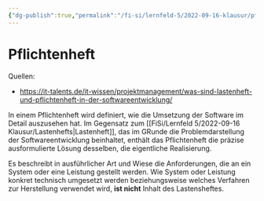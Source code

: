 ```yaml
---
{"dg-publish":true,"permalink":"/fi-si/lernfeld-5/2022-09-16-klausur/pflichtenhefts/"}
---
```



# Pflichtenheft

Quellen: 
- https://it-talents.de/it-wissen/projektmanagement/was-sind-lastenheft-und-pflichtenheft-in-der-softwareentwicklung/


In einem Pflichtenheft wird definiert, wie die Umsetzung der Software im Detail auszusehen hat.
Im Gegensatz zum [[FiSi/Lernfeld 5/2022-09-16 Klausur/Lastenhefts\|Lastenheft]], das im GRunde die Problemdarstellung der Softwareentwicklung beinhaltet, enthält das Pflichtenheft die präzise ausformulierte Lösung desselben, die eigentliche Realisierung.

Es beschreibt in ausführlicher Art und Wiese die Anforderungen, die an ein System oder eine Leistung gestellt werden.
Wie System oder Leistung konkret technisch umgesetzt werden beziehungsweise welches Verfahren zur Herstellung verwendet wird, **ist nicht** Inhalt des Lastensheftes.

